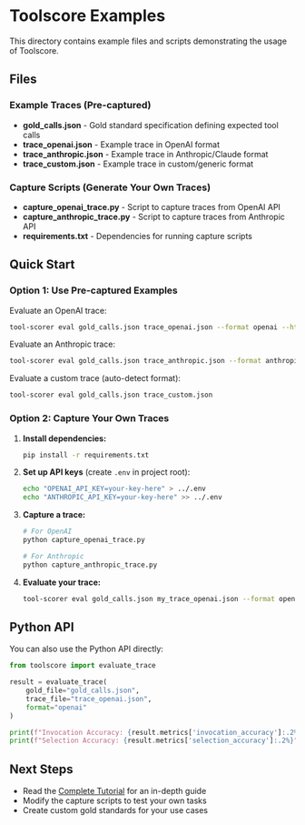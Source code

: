 # Toolscore Examples

This directory contains example files and scripts demonstrating the usage of Toolscore.

## Files

### Example Traces (Pre-captured)
- **gold_calls.json** - Gold standard specification defining expected tool calls
- **trace_openai.json** - Example trace in OpenAI format
- **trace_anthropic.json** - Example trace in Anthropic/Claude format
- **trace_custom.json** - Example trace in custom/generic format

### Capture Scripts (Generate Your Own Traces)
- **capture_openai_trace.py** - Script to capture traces from OpenAI API
- **capture_anthropic_trace.py** - Script to capture traces from Anthropic API
- **requirements.txt** - Dependencies for running capture scripts

## Quick Start

### Option 1: Use Pre-captured Examples

Evaluate an OpenAI trace:
```bash
tool-scorer eval gold_calls.json trace_openai.json --format openai --html report.html
```

Evaluate an Anthropic trace:
```bash
tool-scorer eval gold_calls.json trace_anthropic.json --format anthropic
```

Evaluate a custom trace (auto-detect format):
```bash
tool-scorer eval gold_calls.json trace_custom.json
```

### Option 2: Capture Your Own Traces

1. **Install dependencies:**
   ```bash
   pip install -r requirements.txt
   ```

2. **Set up API keys** (create `.env` in project root):
   ```bash
   echo "OPENAI_API_KEY=your-key-here" > ../.env
   echo "ANTHROPIC_API_KEY=your-key-here" >> ../.env
   ```

3. **Capture a trace:**
   ```bash
   # For OpenAI
   python capture_openai_trace.py

   # For Anthropic
   python capture_anthropic_trace.py
   ```

4. **Evaluate your trace:**
   ```bash
   tool-scorer eval gold_calls.json my_trace_openai.json --format openai
   ```

## Python API

You can also use the Python API directly:

```python
from toolscore import evaluate_trace

result = evaluate_trace(
    gold_file="gold_calls.json",
    trace_file="trace_openai.json",
    format="openai"
)

print(f"Invocation Accuracy: {result.metrics['invocation_accuracy']:.2%}")
print(f"Selection Accuracy: {result.metrics['selection_accuracy']:.2%}")
```

## Next Steps

- Read the [Complete Tutorial](../TUTORIAL.md) for an in-depth guide
- Modify the capture scripts to test your own tasks
- Create custom gold standards for your use cases
